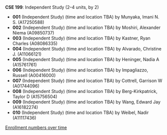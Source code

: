 **CSE 199**: Independent Study (2–4 units, by 2)

- **001** (Independent Study) (time and location TBA) by Munyaka, Imani N. S. (A17250588)
- **002** (Independent Study) (time and location TBA) by Moshiri, Alexander Niema (A09850737)
- **003** (Independent Study) (time and location TBA) by Kastner, Ryan Charles (A08086335)
- **004** (Independent Study) (time and location TBA) by Alvarado, Christine J. (A11066121)
- **005** (Independent Study) (time and location TBA) by Heninger, Nadia A (A15761761)
- **006** (Independent Study) (time and location TBA) by Impagliazzo, Russell (A00416000)
- **007** (Independent Study) (time and location TBA) by Cottrell, Garrison W (A01744096)
- **008** (Independent Study) (time and location TBA) by Berg-Kirkpatrick, Taylor D (A15756504)
- **009** (Independent Study) (time and location TBA) by Wang, Edward Jay (A16182274)
- **010** (Independent Study) (time and location TBA) by Weibel, Nadir (A11117436)

[Enrollment numbers over time](./CSE199.tsv)

